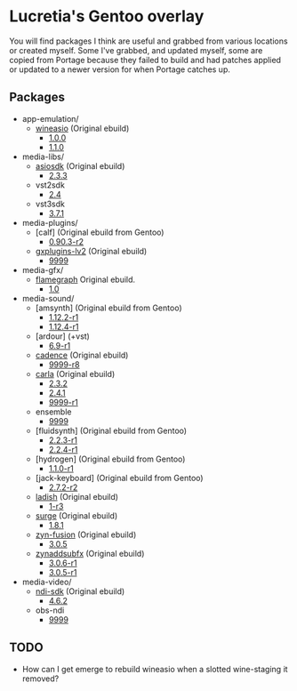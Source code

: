 # Lucretia's Gentoo overlay

You will find packages I think are useful and grabbed from various locations or created myself. Some I've grabbed, and updated myself, some are copied from Portage because they failed to build and had patches applied or updated to a newer version for when Portage catches up.

## Packages

* app-emulation/
  * [wineasio](https://gpo.zugaina.org/AJAX/Ebuild/13005980/View) (Original ebuild)
    * [1.0.0](./app-emulation/wineasio/wineasio-1.0.0.ebuild)
    * [1.1.0](./app-emulation/wineasio/wineasio-1.1.0.ebuild)
* media-libs/
  * [asiosdk](https://gpo.zugaina.org/AJAX/Ebuild/38403542/View) (Original ebuild)
    * [2.3.3](./media-libs/asio-sdk/../asiosdk/asiosdk-2.3.3.ebuild)
  * vst2sdk
    * [2.4](./media-libs/vst2sdk/vst2sdk-2.4.ebuild)
  * vst3sdk
    * [3.7.1](./media-libs/vst3sdk/vst3sdk-3.7.1.ebuild)
* media-plugins/
  * [calf] (Original ebuild from Gentoo)
    * [0.90.3-r2](./media-media-plugins/calf/calf-0.90.3-r2.ebuild)
  * [gxplugins-lv2](https://gpo.zugaina.org/AJAX/Ebuild/27861632) (Original ebuild)
    * [9999](./media-plugins/gxplugins-lv2/gxplugins-lv2-9999.ebuild)
* media-gfx/
  * [flamegraph](https://data.gpo.zugaina.org/SoniFrog/media-gfx/flamegraph/) Original ebuild.
    * [1.0](./media-gfx/flamegraph/flamegraph-1.0.ebuild)
* media-sound/
  * [amsynth] (Original ebuild from Gentoo)
    * [1.12.2-r1](./media-sound/amsynth/amsynth-1.12.2-r1.ebuild)
    * [1.12.4-r1](./media-sound/amsynth/amsynth-1.12.4-r1.ebuild)
  * [ardour] (+vst)
    * [6.9-r1](./media-sound/ardour/ardour-6.9-r1.ebuild)
  * [cadence](https://github.com/gentoo-audio/audio-overlay/blob/master/media-sound/cadence/cadence-9999-r7.ebuild) (Original ebuild)
    * [9999-r8](./media-sound/cadence/cadence-9999-r8.ebuild)
  * [carla](https://github.com/gentoo-audio/audio-overlay/blob/master/media-sound/carla/carla-9999.ebuild) (Original ebuild)
    * [2.3.2](./media-sound/carla/carla-2.3.2.ebuild)
    * [2.4.1](./media-sound/carla/carla-2.4.1.ebuild)
    * [9999-r1](./media-sound/carla/carla-9999-r1.ebuild)
  * ensemble
    * [9999](./media-sound/ensembles/ensembles-9999.ebuild)
  * [fluidsynth] (Original ebuild from Gentoo)
    * [2.2.3-r1](./media-sound/fluidsynth/fluidsynth-2.2.3-r1.ebuild)
    * [2.2.4-r1](./media-sound/fluidsynth/fluidsynth-2.2.4-r1.ebuild)
  * [hydrogen] (Original ebuild from Gentoo)
    * [1.1.0-r1](./media-sound/hydrogen/hydrogen-1.1.0-r1.ebuild)
  * [jack-keyboard] (Original ebuild from Gentoo)
    * [2.7.2-r2](media-sound/jack-keyboard/jack-keyboard-2.7.2-r2.ebuild)
  * [ladish](https://github.com/gentoo-audio/audio-overlay/blob/master/media-sound/ladish/ladish-1-r2.ebuild) (Original ebuild)
    * [1-r3](./media-sound/ladish/ladish-1-r3.ebuild)
  * [surge](https://github.com/gentoo-audio/audio-overlay/issues/298) (Original ebuild)
    * [1.8.1](./media-sound/surge/surge-1.8.1.ebuild)
  * [zyn-fusion](https://github.com/gentoo-audio/audio-overlay/blob/add-zyn-fusion/media-sound/zyn-fusion/zyn-fusion-3.0.5.ebuild) (Original ebuild)
    * [3.0.5](./media-sound/zyn-fusion/zyn-fusion-3.0.5.ebuild)
  * [zynaddsubfx](https://github.com/gentoo-audio/audio-overlay/blob/add-zyn-fusion/media-sound/zynaddsubfx/zynaddsubfx-3.0.5-r1.ebuild) (Original ebuild)
    * [3.0.6-r1](./media-sound/zynaddsubfx/zynaddsubfx-3.0.6-r1.ebuild)
    * [3.0.5-r1](./media-sound/zynaddsubfx/zynaddsubfx-3.0.5-r1.ebuild)
* media-video/
  * [ndi-sdk](https://gpo.zugaina.org/AJAX/Ebuild/43486515/View) (Original ebuild)
    * [4.6.2](./media-video/ndi-sdk/ndi-sdk-4.6.2.ebuild)
  * obs-ndi
    * [9999](./media-video/obs-ndi/obs-ndi-9999.ebuild)

## TODO

* How can I get emerge to rebuild wineasio when a slotted wine-staging it removed?
